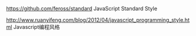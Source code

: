 
https://github.com/feross/standard JavaScript Standard Style

http://www.ruanyifeng.com/blog/2012/04/javascript_programming_style.html Javascript编程风格
